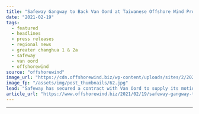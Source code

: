 ```yaml
---
title: "Safeway Gangway to Back Van Oord at Taiwanese Offshore Wind Project"
date: "2021-02-19"
tags: 
  - featured
  - headlines
  - press releases
  - regional news
  - greater changhua 1 & 2a
  - safeway
  - van oord
  - offshorewind
source: "offshorewind"
image_url: "https://cdn.offshorewind.biz/wp-content/uploads/sites/2/2021/02/19120009/Safeway-Gangway-to-Back-Van-Oord-at-Taiwanese-Offshore-Wind-Project.jpg"
image_fp: "/assets/img/post_thumbnails/62.jpg"
lead: "Safeway has secured a contract with Van Oord to supply its motion-compensated gangway for"
article_url: "https://www.offshorewind.biz/2021/02/19/safeway-gangway-to-back-van-oord-at-taiwanese-offshore-wind-project/"
---
```


---
